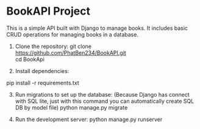 ﻿# BookAPI Project

This is a simple API built with Django to manage books. It includes basic CRUD operations for managing books in a database.

1. Clone the repository:
git clone https://github.com/PhatBen234/BookAPI.git </br>
cd BookApi

2. Install dependencies:

pip install -r requirements.txt

3. Run migrations to set up the database: (Because Django has connect with SQL lite, just with this command you can automatically create SQL DB by model file)
python manage.py migrate

4. Run the development server:
python manage.py runserver


